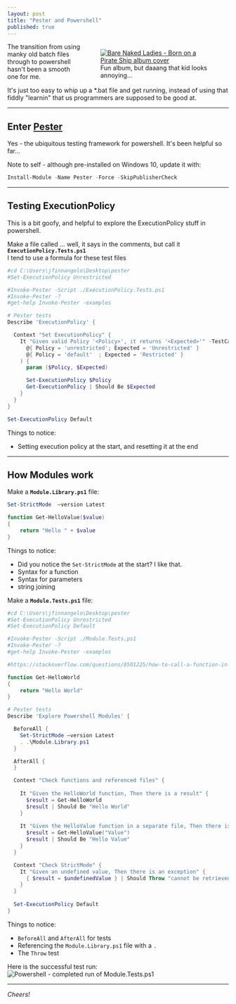 ```yaml
---
layout: post
title: "Pester and Powershell"
published: true
---
```

<figure style="float:right; margin-left:3em; width:50%;">
	<a href="https://cps-static.rovicorp.com/3/JPG_400/MI0000/090/MI0000090531.jpg">
		<img src="https://github.com/FinnAngelo/FinnAngelo.github.io/raw/master/_posts/images/BNL_BornOnAPirateShip.jpg" alt="Bare Naked Ladies - Born on a Pirate Ship album cover"/>
	</a>
	<figcaption>Fun album, but daaang that kid looks annoying...</figcaption>
</figure>	
The transition from using manky old batch files through to powershell hasn't been a smooth one for me.  

It's just too easy to whip up a *.bat file and get running, instead of using that fiddly "learnin" that us programmers are supposed to be good at. 

----------------------------------------

## Enter [Pester](https://github.com/pester/Pester) ##


Yes - the ubiquitous testing framework for powershell. It's been helpful so far...

Note to self - although pre-installed on Windows 10, update it with:

```powershell
Install-Module -Name Pester -Force -SkipPublisherCheck
```

----------------------------------------

## Testing ExecutionPolicy ##


This is a bit goofy, and helpful to explore the ExecutionPolicy stuff in powershell.

Make a file called ... well, it says in the comments, but call it  **`ExecutionPolicy.Tests.ps1`**  
I tend to use a formula for these test files

```powershell
#cd C:\Users\jfinnangelo\Desktop\pester
#Set-ExecutionPolicy Unrestricted

#Invoke-Pester -Script ./ExecutionPolicy.Tests.ps1
#Invoke-Pester -?
#get-help Invoke-Pester -examples

# Pester tests
Describe 'ExecutionPolicy' {

  Context "Set ExecutionPolicy" {
    It "Given valid Policy '<Policy>', it returns '<Expected>'" -TestCases @(
      @{ Policy = 'unrestricted'; Expected = 'Unrestricted' }
      @{ Policy = 'default'  ; Expected = 'Restricted' }
    ) {
      param ($Policy, $Expected)

      Set-ExecutionPolicy $Policy
      Get-ExecutionPolicy | Should Be $Expected
    }
  }
}

Set-ExecutionPolicy Default
```

Things to notice:

+ Setting execution policy at the start, and resetting it at the end

----------------------------------------

## How Modules work ##


Make a **`Module.Library.ps1`** file:

```powershell
Set-StrictMode  –version Latest

function Get-HelloValue($value)
{
    return "Hello " + $value
}
```

Things to notice:

+ Did you notice the `Set-StrictMode` at the start? I like that.
+ Syntax for a function
+ Syntax for parameters
+ string joining

Make a **`Module.Tests.ps1`** file:

```powershell
#cd C:\Users\jfinnangelo\Desktop\pester
#Set-ExecutionPolicy Unrestricted
#Set-ExecutionPolicy Default

#Invoke-Pester -Script ./Module.Tests.ps1
#Invoke-Pester -?
#get-help Invoke-Pester -examples

#https://stackoverflow.com/questions/8501225/how-to-call-a-function-in-another-powershell-script-when-executing-powershell-sc

function Get-HelloWorld
{
    return "Hello World"
}

# Pester tests
Describe 'Explore Powershell Modules' {

  BeforeAll {
    Set-StrictMode –version Latest
    . .\Module.Library.ps1
  }

  AfterAll {
  }

  Context "Check functions and referenced files" {
    
    It "Given the HelloWorld function, Then there is a result" {
      $result = Get-HelloWorld
      $result | Should Be "Hello World"
    }
        
    It "Given the HelloValue function in a separate file, Then there is a result" {
      $result = Get-HelloValue("Value")
      $result | Should Be "Hello Value"
    }
  }

  Context "Check StrictMode" {
    It "Given an undefined value, Then there is an exception" {
      { $result = $undefinedValue } | Should Throw "cannot be retrieved because it has not been set"
    }
  }
  
  Set-ExecutionPolicy Default
}
```

Things to notice:

+ `BeforeAll` and `AfterAll` for tests
+ Referencing the `Module.Library.ps1` file  with a `.`
+ The `Throw` test

Here is the successful test run:  
![Powershell - completed run of Module.Tests.ps1](https://github.com/FinnAngelo/FinnAngelo.github.io/raw/master/_posts/images/Completed_Run_of__Module_Tests_ps1.png)

----------------------------------------

_Cheers!_